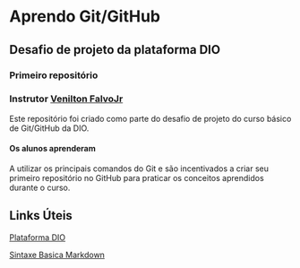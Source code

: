 # Aprendo Git/GitHub 
## Desafio de projeto da plataforma DIO 
### Primeiro repositório
### Instrutor [Venilton FalvoJr](https://www.linkedin.com/in/falvojr/)
Este repositório foi criado como parte do desafio de projeto do curso básico de Git/GitHub da DIO.  
#### Os alunos aprenderam 
A utilizar os principais comandos do Git e são incentivados a criar seu primeiro repositório no GitHub para praticar os conceitos aprendidos durante o curso.

## Links Úteis
[Plataforma DIO](https://web.dio.me/)

[Sintaxe Basica Markdown](https://www.markdownguide.org/basic-syntax/)
